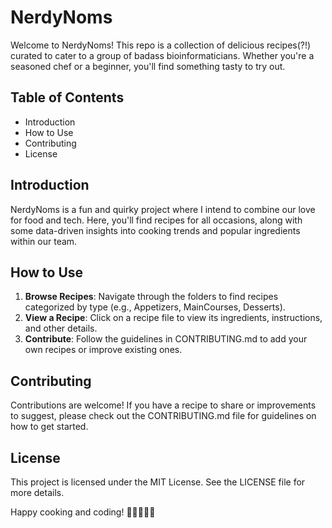 # NerdyNoms

Welcome to NerdyNoms! This repo is a collection of delicious recipes(?!) curated to cater to a group of badass bioinformaticians. Whether you're a seasoned chef or a beginner, you'll find something tasty to try out.

## Table of Contents
- Introduction
- How to Use
- Contributing
- License

## Introduction
NerdyNoms is a fun and quirky project where I intend to combine our love for food and tech. Here, you'll find recipes for all occasions, along with some data-driven insights into cooking trends and popular ingredients within our team.

## How to Use
1. **Browse Recipes**: Navigate through the folders to find recipes categorized by type (e.g., Appetizers, MainCourses, Desserts).
2. **View a Recipe**: Click on a recipe file to view its ingredients, instructions, and other details.
3. **Contribute**: Follow the guidelines in CONTRIBUTING.md to add your own recipes or improve existing ones.

## Contributing
Contributions are welcome! If you have a recipe to share or improvements to suggest, please check out the CONTRIBUTING.md file for guidelines on how to get started.

## License
This project is licensed under the MIT License. See the LICENSE file for more details.

Happy cooking and coding! 🍲👩‍💻👨‍💻
